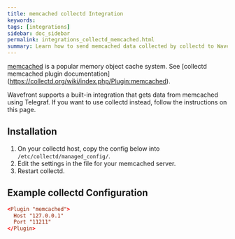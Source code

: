 ```yaml
---
title: memcached collectd Integration
keywords:
tags: [integrations]
sidebar: doc_sidebar
permalink: integrations_collectd_memcached.html
summary: Learn how to send memcached data collected by collectd to Wavefront.
---
```


[memcached](https://memcached.org/) is a popular memory object cache system. See [collectd memcached plugin documentation] (https://collectd.org/wiki/index.php/Plugin:memcached).

Wavefront supports a built-in integration that gets data from memcached using Telegraf. If you want to use collectd instead, follow the instructions on this page. 

## Installation

1. On your collectd host, copy the config below into `/etc/collectd/managed_config/`.
1. Edit the settings in the file for your memcached server.
1. Restart collectd.

## Example collectd Configuration

```conf
<Plugin "memcached">
  Host "127.0.0.1"
  Port "11211"
</Plugin>
```

